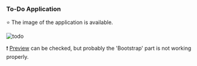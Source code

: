 ### To-Do Application

:star: The image of the application is available. 
  
![todo](https://user-images.githubusercontent.com/75277382/184558792-876eea1a-fb9f-4ce5-b927-574b8d52a9e9.gif)


  
:exclamation: [Preview](https://feyzadc.github.io/Todo-App/) can be checked, but probably the 'Bootstrap' part is not working properly.
